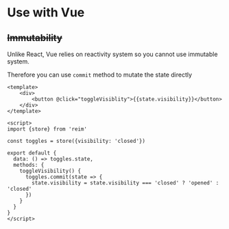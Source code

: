 # Use with Vue

## ~~Immutability~~

Unlike React, Vue relies on reactivity system so you cannot use immutable system.

Therefore you can use `commit` method to mutate the state directly

```markup
<template>
    <div>
        <button @click="toggleVisiblity">{{state.visibility}}</button>
    </div>
</template>

<script>
import {store} from 'reim'

const toggles = store({visibility: 'closed'})

export default {
  data: () => toggles.state,
  methods: {
    toggleVisibility() {
      toggles.commit(state => {
        state.visibility = state.visibility === 'closed' ? 'opened' : 'closed'
      })
    }
  }
}
</script>
```

